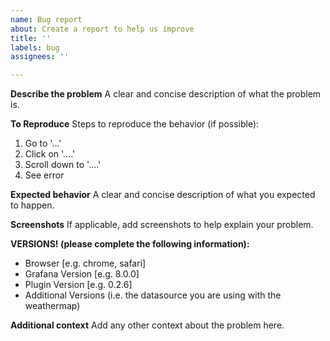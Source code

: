 ```yaml
---
name: Bug report
about: Create a report to help us improve
title: ''
labels: bug
assignees: ''

---
```


**Describe the problem**
A clear and concise description of what the problem is.

**To Reproduce**
Steps to reproduce the behavior (if possible):
1. Go to '...'
2. Click on '....'
3. Scroll down to '....'
4. See error

**Expected behavior**
A clear and concise description of what you expected to happen.

**Screenshots**
If applicable, add screenshots to help explain your problem.

**VERSIONS! (please complete the following information):**
 - Browser [e.g. chrome, safari]
 - Grafana Version [e.g. 8.0.0]
 - Plugin Version [e.g. 0.2.6]
 - Additional Versions (i.e. the datasource you are using with the weathermap)


**Additional context**
Add any other context about the problem here.
